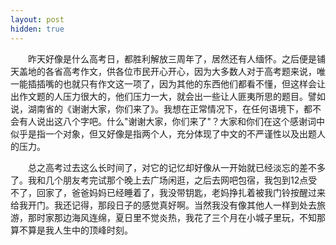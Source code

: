 ```yaml
---
layout: post
hidden: true
---
```

　　昨天好像是什么高考日，都胜利解放三周年了，居然还有人缅怀。之后便是铺天盖地的各省高考作文，供各位市民开心开心，因为大多数人对于高考题来说，唯一能插插嘴的也就只有作文这一项了，因为其他的东西他们都看不懂，但这样会让出作文题的人压力很大的，他们压力一大，就会出一些让人匪夷所思的题目。譬如说，湖南省的《谢谢大家，你们来了》。我想在正常情况下，在任何语境下，都不会有人说出这八个字吧。什么"谢谢大家，你们来了"？大家和你们在这个感谢词中似乎是指一个对象，但又好像是指两个人，充分体现了中文的不严谨性以及出题人的压力。

　　总之高考过去这么长时间了，对它的记忆却好像从一开始就已经淡忘的差不多了。我和几个朋友考完试那个晚上去广场闲逛，之后去网吧包宿，我包到12点受不了，回家了，爸爸妈妈已经睡着了，我没带钥匙，老妈挣扎着被我门铃按醒过来给我开门。我还记得，那段日子的感觉真好啊。当然我没有像其他人一样到处去旅游，那时家那边海风连绵，夏日里不觉炎热，我花了三个月在小城子里玩，不知那算不算是我人生中的顶峰时刻。